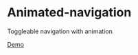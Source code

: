 # Animated-navigation

Toggleable navigation with animation 

[Demo](https://unknown-cat.github.io/projects/animated-navigation/)
